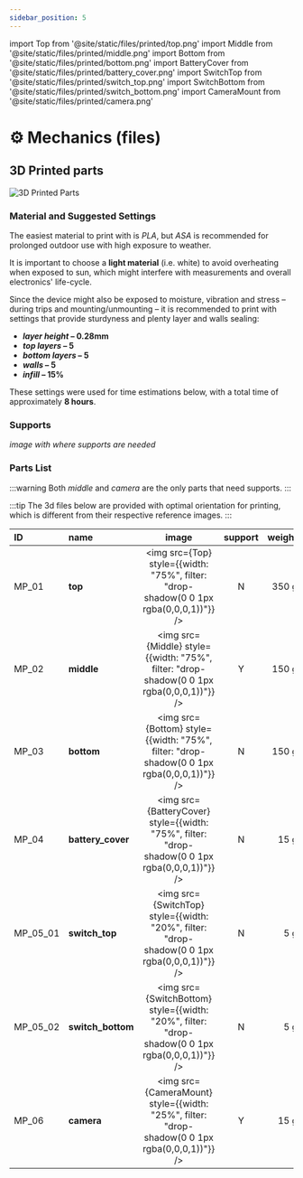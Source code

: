 ```yaml
---
sidebar_position: 5
---
```


import Top from '@site/static/files/printed/top.png'
import Middle from '@site/static/files/printed/middle.png'
import Bottom from '@site/static/files/printed/bottom.png'
import BatteryCover from '@site/static/files/printed/battery_cover.png'
import SwitchTop from '@site/static/files/printed/switch_top.png'
import SwitchBottom from '@site/static/files/printed/switch_bottom.png'
import CameraMount from '@site/static/files/printed/camera.png'

# ⚙️ Mechanics (files)

## 3D Printed parts

![3D Printed Parts](@site/static/files/printed/printedparts.jpg)

###

### Material and Suggested Settings

The easiest material to print with is _PLA_, but _ASA_ is recommended for prolonged outdoor use with high exposure to weather.

It is important to choose a **light material** (i.e. white) to avoid overheating when exposed to sun, which might interfere with measurements and overall electronics' life-cycle.

Since the device might also be exposed to moisture, vibration and stress – during trips and mounting/unmounting – it is recommended to print with settings that provide sturdyness and plenty layer and walls sealing:

- **_layer height_ – 0.28mm**
- **_top layers_ – 5**
- **_bottom layers_ – 5**
- **_walls_ – 5**
- **_infill_ – 15%**

These settings were used for time estimations below, with a total time of approximately **8 hours**.

### Supports

_image with where supports are needed_

### Parts List

:::warning
Both _middle_ and _camera_ are the only parts that need supports.
:::

:::tip
The 3d files below are provided with optimal orientation for printing, which is different from their respective reference images.
:::

| ID       | name              |                                              image                                              | support | weight | ~time |     download     |
| :------- | :---------------- | :---------------------------------------------------------------------------------------------: | :-----: | -----: | :---: | :--------------: |
| MP_01    | **top**           |     <img src={Top} style={{width: "75%", filter: "drop-shadow(0 0 1px rgba(0,0,0,1))"}} />      |    N    |  350 g | 07:30 | [link](https://) |
| MP_02    | **middle**        |    <img src={Middle} style={{width: "75%", filter: "drop-shadow(0 0 1px rgba(0,0,0,1))"}} />    |    Y    |  150 g | 03:30 | [link](https://) |
| MP_03    | **bottom**        |    <img src={Bottom} style={{width: "75%", filter: "drop-shadow(0 0 1px rgba(0,0,0,1))"}} />    |    N    |  150 g | 03:30 | [link](https://) |
| MP_04    | **battery_cover** | <img src={BatteryCover} style={{width: "75%", filter: "drop-shadow(0 0 1px rgba(0,0,0,1))"}} /> |    N    |   15 g | 00:30 | [link](https://) |
| MP_05_01 | **switch_top**    |  <img src={SwitchTop} style={{width: "20%", filter: "drop-shadow(0 0 1px rgba(0,0,0,1))"}} />   |    N    |    5 g | 00:10 | [link](https://) |
| MP_05_02 | **switch_bottom** | <img src={SwitchBottom} style={{width: "20%", filter: "drop-shadow(0 0 1px rgba(0,0,0,1))"}} /> |    N    |    5 g | 00:10 | [link](https://) |
| MP_06    | **camera**        | <img src={CameraMount} style={{width: "25%", filter: "drop-shadow(0 0 1px rgba(0,0,0,1))"}} />  |    Y    |   15 g | 00:30 | [link](https://) |
